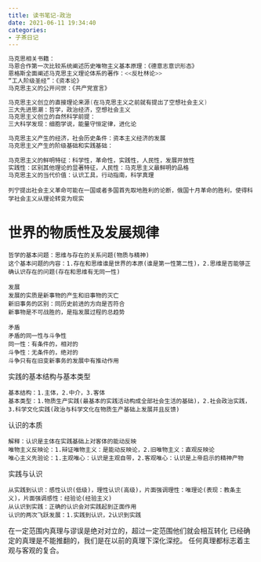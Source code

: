 ```yaml
---
title: 读书笔记-政治
date: 2021-06-11 19:34:40
categories: 
- 子茶日记
---
```


```c
马克思相关书籍：
马恩合作第一次比较系统阐述历史唯物主义基本原理：《德意志意识形态》
恩格斯全面阐述马克思主义理论体系的著作：<<反杜林论>>
“工人阶级圣经”：《资本论》
马克思主义的公开问世：《共产党宣言》

马克思主义创立的直接理论来源(在马克思主义之前就有提出了空想社会主义)
三大先进思潮：哲学，政治经济，空想社会主义
马克思主义创立的自然科学前提：
三大科学发现：细胞学说，能量守恒定律，进化论

马克思主义产生的经济，社会历史条件：资本主义经济的发展
马克思主义产生的阶级基础和实践基础：
    
马克思主义的鲜明特征：科学性，革命性，实践性，人民性，发展开放性
实践性：区别其他理论的显著特征，人民性：马克思主义最鲜明的品格
马克思主义的当代价值：认识工具，行动指南，科学真理
```

```
列宁提出社会主义革命可能在一国或者多国首先取地胜利的论断，俄国十月革命的胜利，使得科学社会主义从理论转变为现实
```

# 世界的物质性及发展规律

```
哲学的基本问题：思维与存在的关系问题(物质与精神)
这个基本问题的内容：1.存在和思维谁是世界的本原(谁是第一性第二性)，2.思维是否能够正确认识存在的问题(存在和思维有无同一性)

```

```
发展
发展的实质是新事物的产生和旧事物的灭亡
新旧事务的区别：同历史前进的方向是否符合
新事物是不可战胜的，是指发展过程的总趋势
```

```
矛盾
矛盾的同一性与斗争性
同一性：有条件的，相对的
斗争性：无条件的，绝对的
斗争只有在旧变新事务的发展中有推动作用
```

实践的基本结构与基本类型

```
基本结构：1.主体，2.中介，3.客体
基本类型：1.物质生产实践(最基本的实践活动构成全部社会生活的基础)，2.社会政治实践，3.科学文化实践(政治与科学文化在物质生产基础上发展并且反馈)

```

认识的本质

```
解释：认识是主体在实践基础上对客体的能动反映
唯物主义反映论：1.辩证唯物主义：是能动反映论，2.旧唯物主义：直观反映论
唯心主义先验论：1.主观唯心：认识是主观自带，2.客观唯心：认识是上帝启示的精神产物
```

实践与认识

```
从实践到认识：感性认识(低级)，理性认识(高级)，片面强调理性：唯理论(表现：教条主义)，片面强调感性：经验论(经验主义)
从认识到实践：正确的认识会对实践起到正面作用
认识的两次飞跃发展：1.实践到认识，2认识到实践
```

在一定范围内真理与谬误是绝对对立的，超过一定范围他们就会相互转化
已经确定的真理是不能推翻的，我们是在以前的真理下深化深挖。
任何真理都标志着主观与客观的复合。